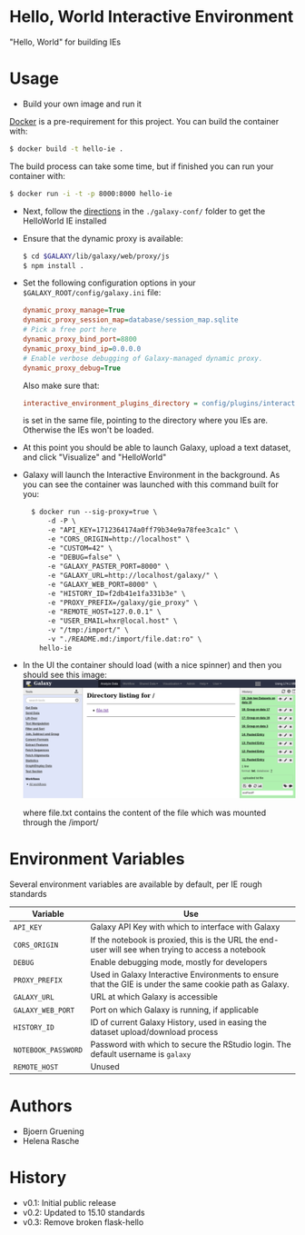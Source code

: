 Hello, World Interactive Environment
====================================

"Hello, World" for building IEs

Usage
=====

* Build your own image and run it

 [Docker](https://www.docker.com) is a pre-requirement for this project. You can build the container with:
 ```bash
 $ docker build -t hello-ie .
 ```
 The build process can take some time, but if finished you can run your container with:

 ```bash
 $ docker run -i -t -p 8000:8000 hello-ie
 ```
* Next, follow the [directions](galaxy-conf/README.md) in the `./galaxy-conf/`
  folder to get the HelloWorld IE installed
* Ensure that the dynamic proxy is available:

  ```bash
  $ cd $GALAXY/lib/galaxy/web/proxy/js
  $ npm install .
  ```
* Set the following configuration options in your `$GALAXY_ROOT/config/galaxy.ini` file:

  ```ini
  dynamic_proxy_manage=True
  dynamic_proxy_session_map=database/session_map.sqlite
  # Pick a free port here
  dynamic_proxy_bind_port=8800
  dynamic_proxy_bind_ip=0.0.0.0
  # Enable verbose debugging of Galaxy-managed dynamic proxy.
  dynamic_proxy_debug=True
  ```
  
  Also make sure that:
  
  ```ini
  interactive_environment_plugins_directory = config/plugins/interactive_environments
  ```
  
  is set in the same file, pointing to the directory where you IEs are. Otherwise the IEs won't be loaded.
  
* At this point you should be able to launch Galaxy, upload a text dataset,
  and click "Visualize" and "HelloWorld"
* Galaxy will launch the Interactive Environment in the background. As you can
  see the container was launched with this command built for you:

  ```console
    $ docker run --sig-proxy=true \
        -d -P \
        -e "API_KEY=1712364174a0ff79b34e9a78fee3ca1c" \
        -e "CORS_ORIGIN=http://localhost" \
        -e "CUSTOM=42" \
        -e "DEBUG=false" \
        -e "GALAXY_PASTER_PORT=8000" \
        -e "GALAXY_URL=http://localhost/galaxy/" \
        -e "GALAXY_WEB_PORT=8000" \
        -e "HISTORY_ID=f2db41e1fa331b3e" \
        -e "PROXY_PREFIX=/galaxy/gie_proxy" \
        -e "REMOTE_HOST=127.0.0.1" \
        -e "USER_EMAIL=hxr@local.host" \
        -v "/tmp:/import/" \
        -v "./README.md:/import/file.dat:ro" \
      hello-ie
  ```
* In the UI the container should load (with a nice spinner) and then you should see this image:
  ![](./hello-world.png)

  where file.txt contains the content of the file which was mounted through the /import/

Environment Variables
=====================

Several environment variables are available by default, per IE rough standards

Variable            | Use
------------------- | ---
`API_KEY`           | Galaxy API Key with which to interface with Galaxy
`CORS_ORIGIN`       | If the notebook is proxied, this is the URL the end-user will see when trying to access a notebook
`DEBUG`             | Enable debugging mode, mostly for developers
`PROXY_PREFIX`      | Used in Galaxy Interactive Environments to ensure that the GIE is under the same cookie path as Galaxy.
`GALAXY_URL`        | URL at which Galaxy is accessible
`GALAXY_WEB_PORT`   | Port on which Galaxy is running, if applicable
`HISTORY_ID`        | ID of current Galaxy History, used in easing the dataset upload/download process
`NOTEBOOK_PASSWORD` | Password with which to secure the RStudio login. The default username is `galaxy`
`REMOTE_HOST`       | Unused


Authors
=======

 * Bjoern Gruening
 * Helena Rasche

History
=======

- v0.1: Initial public release
- v0.2: Updated to 15.10 standards
- v0.3: Remove broken flask-hello

